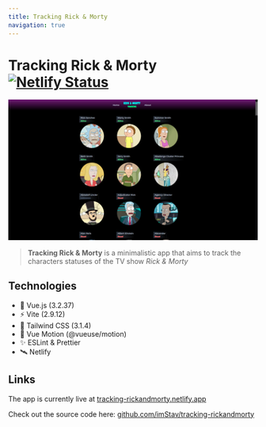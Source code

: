 ```yaml
---
title: Tracking Rick & Morty
navigation: true
---
```


# Tracking Rick & Morty [![Netlify Status](https://api.netlify.com/api/v1/badges/dda1fadf-ba09-4d87-ab27-1935b5143cc9/deploy-status)](https://app.netlify.com/sites/tracking-rickandmorty/deploys)

![tracking-rickandmorty preview](https://raw.githubusercontent.com/imStav/tracking-rickandmorty/main/src/assets/screenshots/tracking-rickandmorty_new-preview.png)

> **Tracking Rick & Morty** is a minimalistic app that aims to track the characters statuses of the TV show *Rick & Morty*

## Technologies

* 🔭 Vue.js (3.2.37)
* ⚡ Vite (2.9.12)
* 🌈 Tailwind CSS (3.1.4)
* 💫 Vue Motion (@vueuse/motion)
* ✨ ESLint & Prettier
* 🛰️ Netlify

## Links 

The app is currently live at [tracking-rickandmorty.netlify.app](https://tracking-rickandmorty.netlify.app/)

Check out the source code here: [github.com/imStav/tracking-rickandmorty](href="https://github.com/imStav/tracking-rickandmorty")